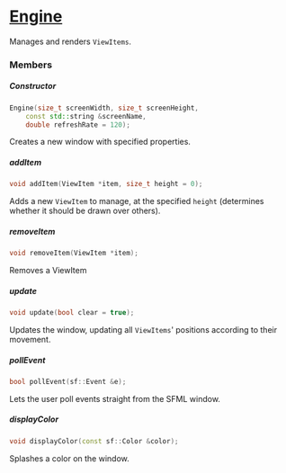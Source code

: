 # [Engine](Engine.hpp)

Manages and renders `ViewItems`.

### Members

##### Constructor

```cpp
Engine(size_t screenWidth, size_t screenHeight,
    const std::string &screenName,
    double refreshRate = 120);
```

Creates a new window with specified properties.

##### addItem

```cpp
void addItem(ViewItem *item, size_t height = 0);
```

Adds a new `ViewItem` to manage, at the specified `height` (determines whether it should be drawn over others).

##### removeItem

```cpp
void removeItem(ViewItem *item);
```

Removes a ViewItem

##### update

```cpp
void update(bool clear = true);
```

Updates the window, updating all `ViewItems`' positions according to their movement.

##### pollEvent

```cpp
bool pollEvent(sf::Event &e);
```

Lets the user poll events straight from the SFML window.

##### displayColor

```cpp
void displayColor(const sf::Color &color);
```

Splashes a color on the window.
